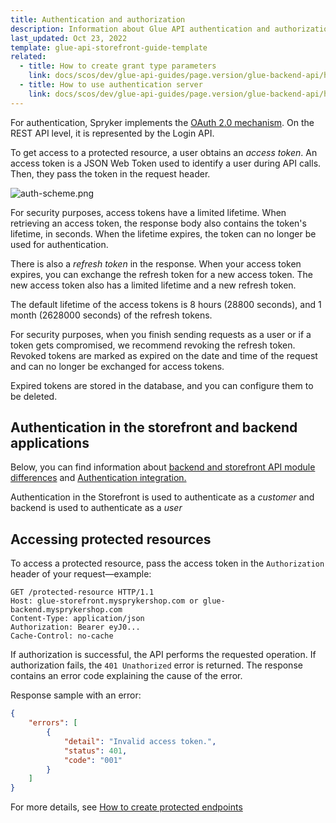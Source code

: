 ```yaml
---
title: Authentication and authorization
description: Information about Glue API authentication and authorization.
last_updated: Oct 23, 2022
template: glue-api-storefront-guide-template
related:
  - title: How to create grant type parameters
    link: docs/scos/dev/glue-api-guides/page.version/glue-backend-api/how-to-guides/create-grant-type-parameters.html
  - title: How to use authentication server
    link: docs/scos/dev/glue-api-guides/page.version/glue-backend-api/how-to-guides/using-authentication-server.html
---
```


For authentication, Spryker implements the [OAuth 2.0 mechanism](https://tools.ietf.org/html/rfc6749). On the REST API level, it is represented by the Login API.

To get access to a protected resource, a user obtains an *access token*. An access token is a JSON Web Token used to identify a user during API calls. Then, they pass the token in the request header.

![auth-scheme.png](https://spryker.s3.eu-central-1.amazonaws.com/docs/Glue+API/Glue+API+Storefront+Guides/Authentication+and+Authorization/auth-scheme+%281%29.png)

For security purposes, access tokens have a limited lifetime. When retrieving an access token, the response body also contains the token's lifetime, in seconds. When the lifetime expires, the token can no longer be used for authentication.

There is also a *refresh token* in the response. When your access token expires, you can exchange the refresh token for a new access token.  The new access token also has a limited lifetime and a new refresh token.

The default lifetime of the access tokens is 8 hours (28800 seconds), and 1 month (2628000 seconds) of the refresh tokens.

For security purposes, when you finish sending requests as a user or if a token gets compromised, we recommend revoking the refresh token. Revoked tokens are marked as expired on the date and time of the request and can no longer be exchanged for access tokens.

Expired tokens are stored in the database, and you can configure them to be deleted.

## Authentication in the storefront and backend applications

Below, you can find information about [backend and storefront API module differences](/docs/scos/dev/glue-api-guides/{{page.version}}/glue-backend-api/how-to-guides/backend-and-storefront-api-module-differences.html) and [Authentication integration.](/docs/scos/dev/feature-integration-guides/{{page.version}}/glue-api/glue-backend-api/glue-api-authentication-integration.html)

Authentication in the Storefront is used to authenticate as a *customer* and backend is used to authenticate as a *user*

## Accessing protected resources

To access a protected resource, pass the access token in the `Authorization` header of your request—example:

```
GET /protected-resource HTTP/1.1
Host: glue-storefront.mysprykershop.com or glue-backend.mysprykershop.com
Content-Type: application/json
Authorization: Bearer eyJ0...
Cache-Control: no-cache
```

If authorization is successful, the API performs the requested operation. If authorization fails, the `401 Unathorized` error is returned. The response contains an error code explaining the cause of the error.

Response sample with an error:

```json
{
    "errors": [
        {
            "detail": "Invalid access token.",
            "status": 401,
            "code": "001"
        }
    ]
}
```

For more details, see [How to create protected endpoints](/docs/scos/dev/glue-api-guides/{{page.version}}/glue-backend-api/how-to-guides/how-to-create-protected-endpoints.html)



